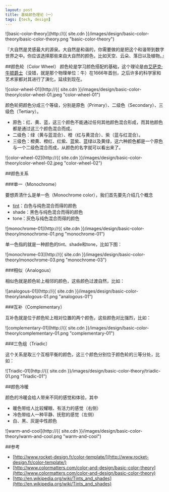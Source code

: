 ```yaml
---
layout: post
title: 基础颜色理论（一）
tags: [tech, design]
---
```


![basic-color-theory](http://{{ site.cdn }}/images/design/basic-color-theory/basic-color-theory.png "basic-color-theory")

『大自然是灵感最大的源泉。大自然是和谐的，你需要做的是把这个和谐带到数字世界之中。你应该选择那些来自大自然的颜色，比如天空、云朵、落日以及植物。』

##颜色轮（Color Wheel）
颜色轮是学习颜色搭配的基础，这个理论是由[艾萨克·牛顿爵士](http://zh.wikipedia.org/wiki/%E8%89%BE%E8%90%A8%E5%85%8B%C2%B7%E7%89%9B%E9%A1%BF)（没错，就是那个物理单位：牛）在1666年首创，之后许多的科学家和艺术家都对其进行了演化，延续到现在。

![color-wheel-01](http://{{ site.cdn }}/images/design/basic-color-theory/color-wheel-01.jpeg "color-wheel-01")

颜色轮把颜色分成三个等级，分别是原色（Primary）、二级色（Secondary）、三级色（Tertiary）。

* 原色：红、黄、蓝，这三个颜色不能通过任何其他颜色混合形成，而其他颜色都是通过这三个颜色混合而成。
* 二级色：绿（黄与蓝混合）、橙（红与黄混合）、紫（蓝与红混合）。
* 三级色：橙黄、橙红、红紫、蓝紫、蓝绿以及黄绿，这六种颜色都是一个原色与一个二级色混合而成，从颜色的名字就可以看出来了。

![color-wheel-02](http://{{ site.cdn }}/images/design/basic-color-theory/color-wheel-02.jpeg "color-wheel-02")

##颜色关系
<p></p>
###单一（Monochrome）

要想弄清什么是单一色（Monochrome color），我们首先要先介绍几个概念

* [tint](http://en.wikipedia.org/wiki/Tints_and_shades)：白色与纯色混合而得的颜色
* shade：黑色与纯色混合而得的颜色
* tone：灰色与纯色混合而得的颜色

![monochrome-01](http://{{ site.cdn }}/images/design/basic-color-theory/monochrome-01.png "monochrome-01")

单一色指的就是一种颜色的tint、shade和tone，比如下图：

![monochrome-03](http://{{ site.cdn }}/images/design/basic-color-theory/monochrome-03.png "monochrome-03")

###相似（Analogous）

相似色就是颜色轮上相邻的颜色，这些颜色过渡自然，比如：

![analogous-01](http://{{ site.cdn }}/images/design/basic-color-theory/analogous-01.png "analogous-01")

###互补（Complementary）

互补色就是位于颜色轮上相对位置的两个颜色，这些颜色对比强烈，比如：

![complementary-01](http://{{ site.cdn }}/images/design/basic-color-theory/complementary-01.png "complementary-01")

###三色组（Triadic）

这个关系是取三个互相平衡的颜色，这三个颜色分别位于颜色轮的三等分处，比如：

![Triadic-01](http://{{ site.cdn }}/images/design/basic-color-theory/triadic-01.png "Triadic-01")

##颜色冷暖

颜色的冷暖会给人带来不同的感觉和体验，其中

* 暖色带给人比较耀眼、有活力的感觉（右侧）
* 冷色带给人一种平静、抚慰的感觉（左侧）
* 白、黑、灰是中性颜色

![warm-and-cool](http://{{ site.cdn }}/images/design/basic-color-theory/warm-and-cool.png "warm-and-cool")

##参考

* [http://www.rocket-design.fr/color-template/](http://www.rocket-design.fr/color-template/)
* [http://www.colormatters.com/color-and-design/basic-color-theory](http://www.colormatters.com/color-and-design/basic-color-theory)
* [http://en.wikipedia.org/wiki/Tints_and_shades](http://en.wikipedia.org/wiki/Tints_and_shades)
